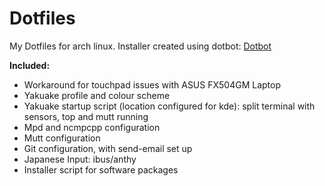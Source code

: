 # Dotfiles

My Dotfiles for arch linux. 
Installer created using dotbot: [Dotbot](https://github.com/anishathalye/dotbot)

**Included:**
+ Workaround for touchpad issues with ASUS FX504GM Laptop
+ Yakuake profile and colour scheme
+ Yakuake startup script (location configured for kde): split terminal with sensors, top and mutt running
+ Mpd and ncmpcpp configuration
+ Mutt configuration
+ Git configuration, with send-email set up
+ Japanese Input: ibus/anthy
+ Installer script for software packages
